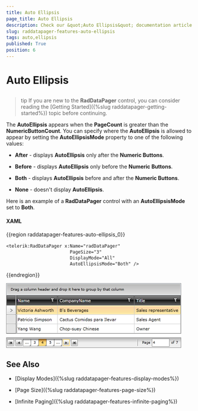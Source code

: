 ```yaml
---
title: Auto Ellipsis
page_title: Auto Ellipsis
description: Check our &quot;Auto Ellipsis&quot; documentation article for the RadDataPager {{ site.framework_name }} control.
slug: raddatapager-features-auto-ellipsis
tags: auto,ellipsis
published: True
position: 6
---
```


# Auto Ellipsis



## 

>tip If you are new to the __RadDataPager__ control, you can consider reading the [Getting Started]({%slug raddatapager-getting-started%}) topic before continuing.

The __AutoEllipsis__ appears when the __PageCount__ is greater than the __NumericButtonCount__. You can specify where the __AutoEllipsis__ is allowed to appear by setting the __AutoEllipsisMode__ property to one of the following values: 

* __After__ - displays __AutoEllipsis__ only after the __Numeric Buttons__. 

* __Before__ - displays __AutoEllipsis__ only before the __Numeric Buttons__. 

* __Both__ - displays __AutoEllipsis__ before and after the __Numeric Buttons__. 

* __None__ - doesn't display __AutoEllipsis__.

Here is an example of a __RadDataPager__ control with an __AutoEllipsisMode__ set to __Both__.

#### __XAML__
{{region raddatapager-features-auto-ellipsis_0}}	

	<telerik:RadDataPager x:Name="radDataPager"
	                        PageSize="3"
	                        DisplayMode="All"
	                        AutoEllipsisMode="Both" />
{{endregion}}


![WPF RadDataPager ](images/RadDataPager_Features_AutoEllipsis_01.png)

## See Also

 * [Display Modes]({%slug raddatapager-features-display-modes%})

 * [Page Size]({%slug raddatapager-features-page-size%})

 * [Infinite Paging]({%slug raddatapager-features-infinite-paging%})
